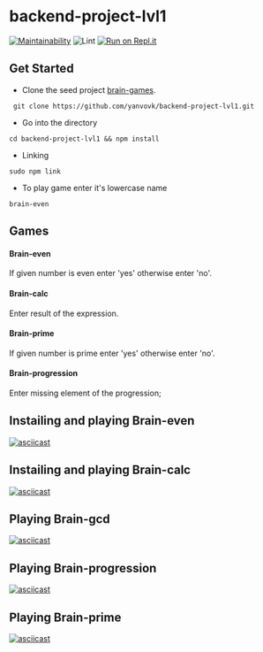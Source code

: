 # backend-project-lvl1
[![Maintainability](https://api.codeclimate.com/v1/badges/9c83a34b87f6d4156837/maintainability)](https://codeclimate.com/github/yanvovk/backend-project-lvl1/maintainability)
![Lint](https://github.com/yanvovk/backend-project-lvl1/workflows/Lint/badge.svg)
[![Run on Repl.it](https://repl.it/badge/github/yanvovk/backend-project-lvl1)](https://repl.it/github/yanvovk/backend-project-lvl1)

Get Started
------
* Clone the seed project [brain-games](https://github.com/yanvovk/backend-project-lvl1).

` git clone https://github.com/yanvovk/backend-project-lvl1.git`

* Go into the directory

`cd backend-project-lvl1 && npm install`

* Linking

`sudo npm link`

* To play game enter it's lowercase name

`brain-even`

Games
------
#### Brain-even
If given number is even enter 'yes' otherwise enter 'no'.
#### Brain-calc
Enter result of the expression.
#### Brain-prime
If given number is prime enter 'yes' otherwise enter 'no'.
#### Brain-progression
Enter missing element of the progression;
 

Instailing and playing Brain-even
------
[![asciicast](https://asciinema.org/a/xVyt3A7CHKnvLDTrhgAljjetR.svg)](https://asciinema.org/a/xVyt3A7CHKnvLDTrhgAljjetR)

Instailing and playing Brain-calc
------
[![asciicast](https://asciinema.org/a/ZGoFVppMI4U2Ta8g3nuMZBtwp.svg)](https://asciinema.org/a/ZGoFVppMI4U2Ta8g3nuMZBtwp)

Playing Brain-gcd
------
[![asciicast](https://asciinema.org/a/lpAAvnHmozzLAF10NqLwggcJg.svg)](https://asciinema.org/a/lpAAvnHmozzLAF10NqLwggcJg)

Playing Brain-progression
------
[![asciicast](https://asciinema.org/a/ajfpJLcpCvWMTh7fVCPM4QB0W.svg)](https://asciinema.org/a/ajfpJLcpCvWMTh7fVCPM4QB0W)

Playing Brain-prime
------
[![asciicast](https://asciinema.org/a/QZhvxW9sppl7jmoeVMfYERWaT.svg)](https://asciinema.org/a/QZhvxW9sppl7jmoeVMfYERWaT)
